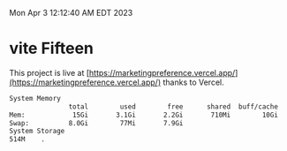 Mon Apr  3 12:12:40 AM EDT 2023

# vite Fifteen


This project is live at [https://marketingpreference.vercel.app/](https://marketingpreference.vercel.app/) thanks to Vercel.

```bash
System Memory
               total        used        free      shared  buff/cache   available
Mem:            15Gi       3.1Gi       2.2Gi       710Mi        10Gi        11Gi
Swap:          8.0Gi        77Mi       7.9Gi
System Storage
514M	.
```
